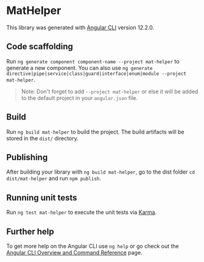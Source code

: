# MatHelper

This library was generated with [Angular CLI](https://github.com/angular/angular-cli) version 12.2.0.

## Code scaffolding

Run `ng generate component component-name --project mat-helper` to generate a new component. You can also use `ng generate directive|pipe|service|class|guard|interface|enum|module --project mat-helper`.
> Note: Don't forget to add `--project mat-helper` or else it will be added to the default project in your `angular.json` file. 

## Build

Run `ng build mat-helper` to build the project. The build artifacts will be stored in the `dist/` directory.

## Publishing

After building your library with `ng build mat-helper`, go to the dist folder `cd dist/mat-helper` and run `npm publish`.

## Running unit tests

Run `ng test mat-helper` to execute the unit tests via [Karma](https://karma-runner.github.io).

## Further help

To get more help on the Angular CLI use `ng help` or go check out the [Angular CLI Overview and Command Reference](https://angular.io/cli) page.
